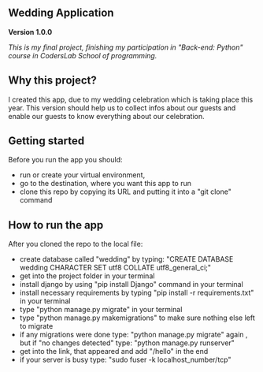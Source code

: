 ## Wedding Application

**Version 1.0.0**

*This is my final project, finishing my participation in "Back-end: Python" course in CodersLab School of programming.*


## Why this project?
I created this app, due to my wedding celebration which is taking place this year. This version should help us to collect infos about our guests and enable our guests to know everything about our celebration.

## Getting started
Before you run the app you should:
- run or create your virtual environment,
- go to the destination, where you want this app to run
- clone this repo by copying its URL and putting it into a "git clone" command

## How to run the app
After you cloned the repo to the local file:
- create database called "wedding" by typing: 
"CREATE DATABASE wedding CHARACTER SET utf8 COLLATE utf8_general_ci;"
- get into the project folder in your terminal
- install django by using "pip install Django" command in your terminal
- install necessary requirements by typing "pip install -r requirements.txt" in your terminal
- type "python manage.py migrate" in your terminal
- type "python manage.py makemigrations" to make sure nothing else left to migrate
- if any migrations were done type: "python manage.py migrate" again , but if "no changes detected" type: "python manage.py runserver"
- get into the link, that appeared and add "/hello" in the end
- if your server is busy type: "sudo fuser -k localhost_number/tcp"


